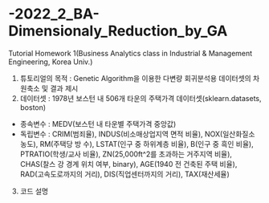# -2022_2_BA-Dimensionaly_Reduction_by_GA
Tutorial Homework 1(Business Analytics class in Industrial &amp; Management Engineering, Korea Univ.)
1. 튜토리얼의 목적 : Genetic Algorithm을 이용한 다변량 회귀분석용 데이터셋의 차원축소 및 결과 제시
2. 데이터셋 : 1978년 보스턴 내 506개 타운의 주택가격 데이터셋(sklearn.datasets, boston)
 - 종속변수 : MEDV(보스턴 내 타운별 주택가격 중앙값)
 - 독립변수 : CRIM(범죄율), INDUS(비소매상업지역 면적 비율), NOX(일산화질소 농도), RM(주택당 방 수), LSTAT(인구 중 하위계층 비율), B(인구 중 흑인 비율), PTRATIO(학생/교사 비율), ZN(25,000ft^2를 초과하는 거주지역 비율), CHAS(찰스 강 경계 위치 여부, binary), AGE(1940 전 건축된 주택 비율), RAD(고속도로까지의 거리), DIS(직업센터까지의 거리), TAX(재산세율)
3. 코드 설명 
